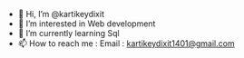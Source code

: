 - 👋 Hi, I’m @kartikeydixit
- 👀 I’m interested in Web development 
- 🌱 I’m currently learning Sql
- 📫 How to reach me : Email : kartikeydixit1401@gmail.com

<!---
kartikeydixit/kartikeydixit is a ✨ special ✨ repository because its `README.md` (this file) appears on your GitHub profile.
You can click the Preview link to take a look at your changes.
--->
